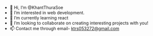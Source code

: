 - 👋 Hi, I’m @KhantThuraSoe
- 👀 I’m interested in web development.
- 🌱 I’m currently learning react 
- 💞️ I’m looking to collaborate on creating interesting projects with you!
- 📫 Contact me through email- ktrs053272@gmail.com

<!---
KhantThuraSoe/KhantThuraSoe is a ✨ special ✨ repository because its `README.md` (this file) appears on your GitHub profile.
You can click the Preview link to take a look at your changes.
--->
